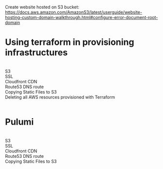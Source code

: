 Create website hosted on S3 bucket:
https://docs.aws.amazon.com/AmazonS3/latest/userguide/website-hosting-custom-domain-walkthrough.html#configure-error-document-root-domain <br>

<h1> Using terraform in provisioning infrastructures </h1>
<br>
S3
<br>
SSL
<br>
Cloudfront CDN
<br>
Route53 DNS route
<br>
Copying Static Files to S3
<br>
Deleting all AWS resources provisioned with Terraform
<br><br>


<h1> Pulumi </h1>
<br>
S3
<br>
SSL
<br>
Cloudfront CDN
<br>
Route53 DNS route
<br>
Copying Static Files to S3
<br>

<br><br>

